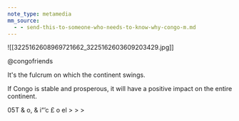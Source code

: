 ```yaml
---
note_type: metamedia
mm_source:
  - - send-this-to-someone-who-needs-to-know-why-congo-m.md
---
```


![[3225162608969721662_3225162603609203429.jpg]]

@congofriends

It's the fulcrum on which
the continent swings.

If Congo is stable and
prosperous, it will have a
positive impact on the
entire continent.

05T
& o,
&
i“’c
£ o el > > >

